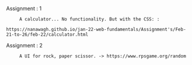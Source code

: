 
Assignment : 1 

         A calculator... No functionality. But with the CSS: :
         
    https://nanawagh.github.io/jan-22-web-fundamentals/Assignment's/Feb-21-to-26/feb-22/calculator.html

Assignment : 2
 
         A UI for rock, paper scissor. -> https://www.rpsgame.org/random
